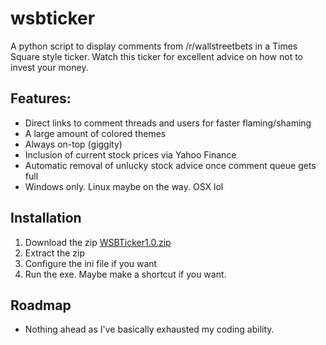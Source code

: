 # wsbticker
A python script to display comments from /r/wallstreetbets in a Times Square style ticker. Watch this ticker for excellent advice on how not to invest your money.

## Features:
- Direct links to comment threads and users for faster flaming/shaming
- A large amount of colored themes
- Always on-top (giggity)
- Inclusion of current stock prices via Yahoo Finance
- Automatic removal of unlucky stock advice once comment queue gets full
- Windows only. Linux maybe on the way. OSX lol


## Installation
1. Download the zip <a id="raw-url" href="https://github.com/ArobertsStratoIT/wsbticker/raw/master/dist/WSBTicker1.0.zip">WSBTicker1.0.zip</a>
2. Extract the zip
3. Configure the ini file if you want
4. Run the exe. Maybe make a shortcut if you want.

## Roadmap
- Nothing ahead as I've basically exhausted my coding ability. 
